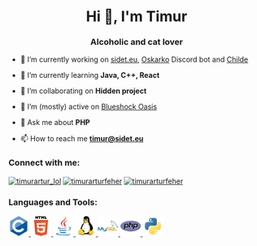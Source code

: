 <h1 align="center">Hi 👋, I'm Timur</h1>
<h3 align="center">Alcoholic and cat lover</h3>

- 🔭 I’m currently working on [sidet.eu](https://sidet.eu), [Oskarko](https://sidet.eu/c_discord) Discord bot and [Childe](https://github.com/bluecat201/Childe)

- 🌱 I’m currently learning **Java, C++, React**

- 👯 I’m collaborating on **Hidden project**

- 🤝 I’m (mostly) active on [Blueshock Oasis](https://discord.gg/blueshock)

- 💬 Ask me about **PHP**

- 📫 How to reach me **timur@sidet.eu**

<h3 align="left">Connect with me:</h3>
<p align="left">
<a href="https://twitter.com/timurartur_lol" target="blank"><img align="center" src="https://raw.githubusercontent.com/rahuldkjain/github-profile-readme-generator/master/src/images/icons/Social/twitter.svg" alt="timurartur_lol" height="30" width="40" /></a>
<a href="https://linkedin.com/in/timurarturfeher" target="blank"><img align="center" src="https://raw.githubusercontent.com/rahuldkjain/github-profile-readme-generator/master/src/images/icons/Social/linked-in-alt.svg" alt="timurarturfeher" height="30" width="40" /></a>
<a href="https://instagram.com/timurarturfeher" target="blank"><img align="center" src="https://raw.githubusercontent.com/rahuldkjain/github-profile-readme-generator/master/src/images/icons/Social/instagram.svg" alt="timurarturfeher" height="30" width="40" /></a>
</p>

<h3 align="left">Languages and Tools:</h3>
<p align="left"> <a href="https://www.cprogramming.com/" target="_blank" rel="noreferrer"> <img src="https://raw.githubusercontent.com/devicons/devicon/master/icons/c/c-original.svg" alt="c" width="40" height="40"/> </a> <a href="https://www.w3.org/html/" target="_blank" rel="noreferrer"> <img src="https://raw.githubusercontent.com/devicons/devicon/master/icons/html5/html5-original-wordmark.svg" alt="html5" width="40" height="40"/> </a> <a href="https://www.java.com" target="_blank" rel="noreferrer"> <img src="https://raw.githubusercontent.com/devicons/devicon/master/icons/java/java-original.svg" alt="java" width="40" height="40"/> </a> <a href="https://www.linux.org/" target="_blank" rel="noreferrer"> <img src="https://raw.githubusercontent.com/devicons/devicon/master/icons/linux/linux-original.svg" alt="linux" width="40" height="40"/> </a> <a href="https://www.mysql.com/" target="_blank" rel="noreferrer"> <img src="https://raw.githubusercontent.com/devicons/devicon/master/icons/mysql/mysql-original-wordmark.svg" alt="mysql" width="40" height="40"/> </a> <a href="https://www.php.net" target="_blank" rel="noreferrer"> <img src="https://raw.githubusercontent.com/devicons/devicon/master/icons/php/php-original.svg" alt="php" width="40" height="40"/> </a> <a href="https://www.python.org" target="_blank" rel="noreferrer"> <img src="https://raw.githubusercontent.com/devicons/devicon/master/icons/python/python-original.svg" alt="python" width="40" height="40"/> </a> </p>
